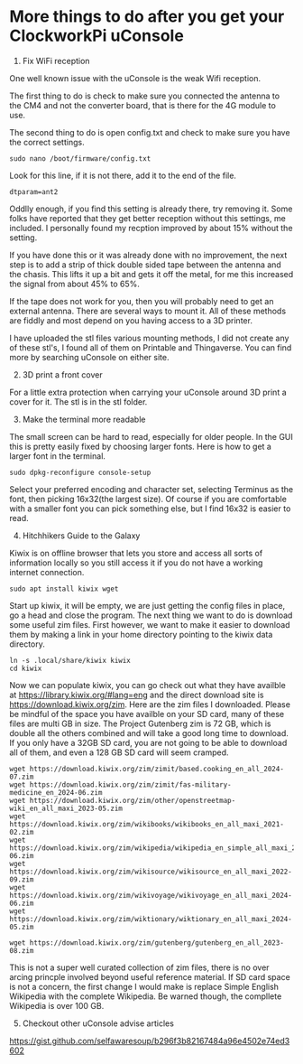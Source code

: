 # More things to do after you get your ClockworkPi uConsole

1. Fix WiFi reception

One well known issue with the uConsole is the weak Wifi reception.

The first thing to do is check to make sure you connected the antenna to the CM4 and not the converter board, that is there for the 4G module to use.

The second thing to do is open config.txt and check to make sure you have the correct settings.

    sudo nano /boot/firmware/config.txt

Look for this line, if it is not there, add it to the end of the file.

    dtparam=ant2

Oddlly enough, if you find this setting is already there, try removing it. Some folks have reported that they get better reception without this settings, me included. I personally found my recption improved by about 15% without the setting. 

If you have done this or it was already done with no improvement, the next step is to add a strip of thick double sided tape between the antenna and the chasis. This lifts it up a bit and gets it off the metal, for me this increased the signal from about 45% to 65%.

If the tape does not work for you, then you will probably need to get an external antenna. There are several ways to mount it. All of these methods are fiddly and most depend  on you having access to a 3D printer. 

 I have uploaded the stl files various mounting methods, I did not create any of these stl's, I found all of them on Printable and Thingaverse. You can find more by searching uConsole on either site.

2. 3D print a front cover

For a little extra protection when carrying your uConsole around 3D print a cover for it. The stl is in the stl folder.

3. Make the terminal more readable

The small screen can be hard to read, especially for older people. In the GUI this is pretty easily fixed by choosing larger fonts. Here is how to get a larger font in the terminal.

    sudo dpkg-reconfigure console-setup

Select your preferred encoding and character set, selecting Terminus as the font, then picking 16x32(the largest size). Of course if you are comfortable with a smaller font you can pick something else, but I find 16x32 is easier to read.

4. Hitchhikers Guide to the Galaxy

Kiwix is on offline browser that lets you store and access all sorts of information locally so you still access it if you do not have a working internet connection.

    sudo apt install kiwix wget

Start up kiwix, it will be empty, we are just getting the config files in place, go a head and close the program. The next thing we want to do is download some useful zim files. First however, we want to make it easier to download them by making a link in your home directory pointing to the kiwix data directory.

    ln -s .local/share/kiwix kiwix
    cd kiwix

Now we can populate kiwix, you can go check out what they have availble at https://library.kiwix.org/#lang=eng and the direct download site is https://download.kiwix.org/zim. Here are the zim files I downloaded. Please be mindful of the space you have availble on your SD card, many of these files are multi GB in size. The Project Gutenberg zim is 72 GB, which is double all the others combined and will take a good long time to download. If you only have a 32GB SD card, you are not going to be able to download all of them, and even a 128 GB SD card will seem cramped.

    wget https://download.kiwix.org/zim/zimit/based.cooking_en_all_2024-07.zim
    wget https://download.kiwix.org/zim/zimit/fas-military-medicine_en_2024-06.zim
    wget https://download.kiwix.org/zim/other/openstreetmap-wiki_en_all_maxi_2023-05.zim
    wget https://download.kiwix.org/zim/wikibooks/wikibooks_en_all_maxi_2021-02.zim
    wget https://download.kiwix.org/zim/wikipedia/wikipedia_en_simple_all_maxi_2024-06.zim
    wget https://download.kiwix.org/zim/wikisource/wikisource_en_all_maxi_2022-09.zim
    wget https://download.kiwix.org/zim/wikivoyage/wikivoyage_en_all_maxi_2024-06.zim
    wget https://download.kiwix.org/zim/wiktionary/wiktionary_en_all_maxi_2024-05.zim

    wget https://download.kiwix.org/zim/gutenberg/gutenberg_en_all_2023-08.zim

This is not a super well curated collection of zim files, there is no over arcing princple involved beyond useful reference material. If SD card space is not a concern, the first change I would make is replace Simple English Wikipedia with the complete Wikipedia. Be warned though, the compllete Wikipedia is over 100 GB.

5. Checkout other uConsole advise articles

https://gist.github.com/selfawaresoup/b296f3b82167484a96e4502e74ed3602

